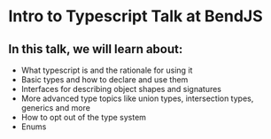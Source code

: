 # Intro to Typescript Talk at BendJS

## In this talk, we will learn about:
* What typescript is and the rationale for using it
* Basic types and how to declare and use them
* Interfaces for describing object shapes and signatures
* More advanced type topics like union types, intersection types, generics and more
* How to opt out of the type system
* Enums
